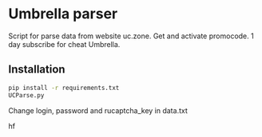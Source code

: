 # Umbrella parser 
Script for parse data from website uc.zone. Get and activate promocode. 1 day subscribe for cheat Umbrella.

## Installation

```bash
pip install -r requirements.txt
UCParse.py
```

Change login, password and rucaptcha_key in data.txt


hf
